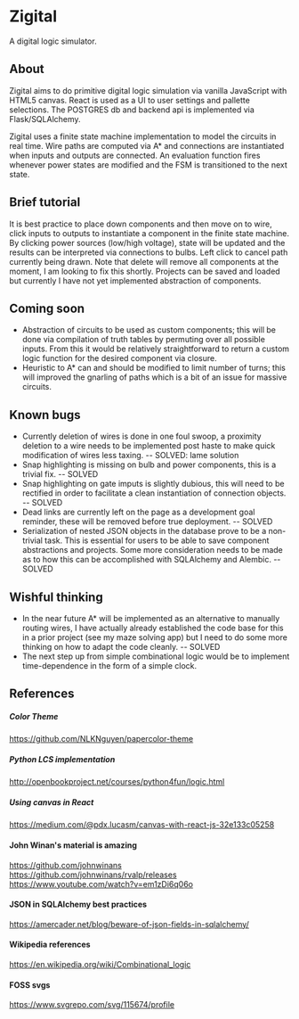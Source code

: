 # Zigital
A digital logic simulator.

## About
Zigital aims to do primitive digital logic simulation via vanilla JavaScript with HTML5 canvas.
React is used as a UI to user settings and pallette selections. The POSTGRES db and backend api
is implemented via Flask/SQLAlchemy.

Zigital uses a finite state machine implementation to model the circuits in real time. Wire paths
are computed via A* and connections are instantiated when inputs and outputs are connected. An evaluation
function fires whenever power states are modified and the FSM is transitioned to the next state.

## Brief tutorial
It is best practice to place down components and then move on to wire, click inputs to outputs to
instantiate a component in the finite state machine. By clicking power sources (low/high voltage),
state will be updated and the results can be interpreted via connections to bulbs.
Left click to cancel path currently being drawn.
Note that delete will remove all components at the moment, I am looking to fix this shortly.
Projects can be saved and loaded but currently I have not yet implemented abstraction of components.

## Coming soon
- Abstraction of circuits to be used as custom components; this will be done via compilation of truth
tables by permuting over all possible inputs. From this it would be relatively straightforward to
return a custom logic function for the desired component via closure.
- Heuristic to A* can and should be modified to limit number of turns; this will improved the gnarling
of paths which is a bit of an issue for massive circuits.

## Known bugs
- Currently deletion of wires is done in one foul swoop, a proximity deletion to a wire needs to be
implemented post haste to make quick modification of wires less taxing. -- SOLVED: lame solution
- Snap highlighting is missing on bulb and power components, this is a trivial fix. -- SOLVED
- Snap highlighting on gate imputs is slightly dubious, this will need to be rectified in order
to facilitate a clean instantiation of connection objects. -- SOLVED
- Dead links are currently left on the page as a development goal reminder, these will be removed
before true deployment. -- SOLVED
- Serialization of nested JSON objects in the database prove to be a non-trivial task. This is essential
for users to be able to save component abstractions and projects. Some more consideration needs to be made
as to how this can be accomplished with SQLAlchemy and Alembic. -- SOLVED

## Wishful thinking
- In the near future A* will be implemented as an alternative to manually routing wires, I
have actually already established the code base for this in a prior project (see my maze solving app)
but I need to do some more thinking on how to adapt the code cleanly. -- SOLVED
- The next step up from simple combinational logic would be to implement time-dependence in the form
of a simple clock.

## References
##### Color Theme
https://github.com/NLKNguyen/papercolor-theme
##### Python LCS implementation
http://openbookproject.net/courses/python4fun/logic.html
##### Using canvas in React
https://medium.com/@pdx.lucasm/canvas-with-react-js-32e133c05258
#### John Winan's material is amazing
https://github.com/johnwinans
https://github.com/johnwinans/rvalp/releases
https://www.youtube.com/watch?v=em1zDi6q06o
#### JSON in SQLAlchemy best practices
https://amercader.net/blog/beware-of-json-fields-in-sqlalchemy/
#### Wikipedia references
https://en.wikipedia.org/wiki/Combinational_logic
#### FOSS svgs
https://www.svgrepo.com/svg/115674/profile
